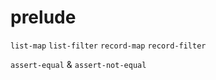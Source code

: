 # prelude

`list-map`
`list-filter`
`record-map`
`record-filter`

`assert-equal` & `assert-not-equal`
